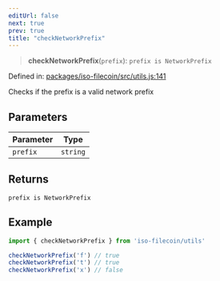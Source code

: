 ```yaml
---
editUrl: false
next: true
prev: true
title: "checkNetworkPrefix"
---
```


> **checkNetworkPrefix**(`prefix`): `prefix is NetworkPrefix`

Defined in: [packages/iso-filecoin/src/utils.js:141](https://github.com/hugomrdias/filecoin/blob/main/packages/iso-filecoin/src/utils.js#L141)

Checks if the prefix is a valid network prefix

## Parameters

| Parameter | Type |
| ------ | ------ |
| `prefix` | `string` |

## Returns

`prefix is NetworkPrefix`

## Example

```ts twoslash
import { checkNetworkPrefix } from 'iso-filecoin/utils'

checkNetworkPrefix('f') // true
checkNetworkPrefix('t') // true
checkNetworkPrefix('x') // false
```
